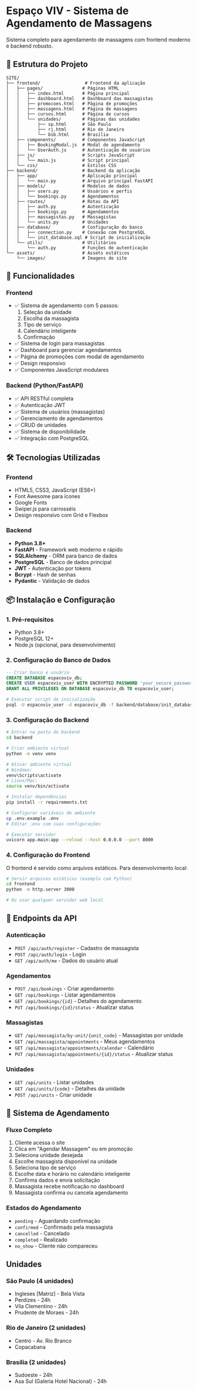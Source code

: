 # Espaço VIV - Sistema de Agendamento de Massagens

Sistema completo para agendamento de massagens com frontend moderno e backend robusto.

## 📁 Estrutura do Projeto

```
SITE/
├── frontend/                 # Frontend da aplicação
│   ├── pages/               # Páginas HTML
│   │   ├── index.html       # Página principal
│   │   ├── dashboard.html   # Dashboard das massagistas
│   │   ├── promocoes.html   # Página de promoções
│   │   ├── massagens.html   # Página de massagens
│   │   ├── cursos.html      # Página de cursos
│   │   └── unidades/        # Páginas das unidades
│   │       ├── sp.html      # São Paulo
│   │       ├── rj.html      # Rio de Janeiro
│   │       └── bsb.html     # Brasília
│   ├── components/          # Componentes JavaScript
│   │   ├── BookingModal.js  # Modal de agendamento
│   │   └── UserAuth.js      # Autenticação de usuários
│   ├── js/                  # Scripts JavaScript
│   │   └── main.js          # Script principal
│   └── css/                 # Estilos CSS
├── backend/                 # Backend da aplicação
│   ├── app/                 # Aplicação principal
│   │   └── main.py          # Arquivo principal FastAPI
│   ├── models/              # Modelos de dados
│   │   ├── users.py         # Usuários e perfis
│   │   └── bookings.py      # Agendamentos
│   ├── routes/              # Rotas da API
│   │   ├── auth.py          # Autenticação
│   │   ├── bookings.py      # Agendamentos
│   │   ├── massagistas.py   # Massagistas
│   │   └── units.py         # Unidades
│   ├── database/            # Configuração do banco
│   │   ├── connection.py    # Conexão com PostgreSQL
│   │   └── init_database.sql # Script de inicialização
│   └── utils/               # Utilitários
│       └── auth.py          # Funções de autenticação
└── assets/                  # Assets estáticos
    └── images/              # Imagens do site
```

## 🚀 Funcionalidades

### Frontend
- ✅ Sistema de agendamento com 5 passos:
  1. Seleção da unidade
  2. Escolha da massagista
  3. Tipo de serviço
  4. Calendário inteligente
  5. Confirmação
- ✅ Sistema de login para massagistas
- ✅ Dashboard para gerenciar agendamentos
- ✅ Página de promoções com modal de agendamento
- ✅ Design responsivo
- ✅ Componentes JavaScript modulares

### Backend (Python/FastAPI)
- ✅ API RESTful completa
- ✅ Autenticação JWT
- ✅ Sistema de usuários (massagistas)
- ✅ Gerenciamento de agendamentos
- ✅ CRUD de unidades
- ✅ Sistema de disponibilidade
- ✅ Integração com PostgreSQL

## 🛠️ Tecnologias Utilizadas

### Frontend
- HTML5, CSS3, JavaScript (ES6+)
- Font Awesome para ícones
- Google Fonts
- Swiper.js para carrosséis
- Design responsivo com Grid e Flexbox

### Backend
- **Python 3.8+**
- **FastAPI** - Framework web moderno e rápido
- **SQLAlchemy** - ORM para banco de dados
- **PostgreSQL** - Banco de dados principal
- **JWT** - Autenticação por tokens
- **Bcrypt** - Hash de senhas
- **Pydantic** - Validação de dados

## 📦 Instalação e Configuração

### 1. Pré-requisitos
- Python 3.8+
- PostgreSQL 12+
- Node.js (opcional, para desenvolvimento)

### 2. Configuração do Banco de Dados

```sql
-- Criar banco e usuário
CREATE DATABASE espacoviv_db;
CREATE USER espacoviv_user WITH ENCRYPTED PASSWORD 'your_secure_password';
GRANT ALL PRIVILEGES ON DATABASE espacoviv_db TO espacoviv_user;
```

```bash
# Executar script de inicialização
psql -U espacoviv_user -d espacoviv_db -f backend/database/init_database.sql
```

### 3. Configuração do Backend

```bash
# Entrar na pasta do backend
cd backend

# Criar ambiente virtual
python -m venv venv

# Ativar ambiente virtual
# Windows:
venv\Scripts\activate
# Linux/Mac:
source venv/bin/activate

# Instalar dependências
pip install -r requirements.txt

# Configurar variáveis de ambiente
cp .env.example .env
# Editar .env com suas configurações

# Executar servidor
uvicorn app.main:app --reload --host 0.0.0.0 --port 8000
```

### 4. Configuração do Frontend

O frontend é servido como arquivos estáticos. Para desenvolvimento local:

```bash
# Servir arquivos estáticos (exemplo com Python)
cd frontend
python -m http.server 3000

# Ou usar qualquer servidor web local
```

## 🔗 Endpoints da API

### Autenticação
- `POST /api/auth/register` - Cadastro de massagista
- `POST /api/auth/login` - Login
- `GET /api/auth/me` - Dados do usuário atual

### Agendamentos
- `POST /api/bookings` - Criar agendamento
- `GET /api/bookings` - Listar agendamentos
- `GET /api/bookings/{id}` - Detalhes do agendamento
- `PUT /api/bookings/{id}/status` - Atualizar status

### Massagistas
- `GET /api/massagista/by-unit/{unit_code}` - Massagistas por unidade
- `GET /api/massagista/appointments` - Meus agendamentos
- `GET /api/massagista/appointments/calendar` - Calendário
- `PUT /api/massagista/appointments/{id}/status` - Atualizar status

### Unidades
- `GET /api/units` - Listar unidades
- `GET /api/units/{code}` - Detalhes da unidade
- `POST /api/units` - Criar unidade

## 🎯 Sistema de Agendamento

### Fluxo Completo
1. Cliente acessa o site
2. Clica em "Agendar Massagem" ou em promoção
3. Seleciona unidade desejada
4. Escolhe massagista disponível na unidade
5. Seleciona tipo de serviço
6. Escolhe data e horário no calendário inteligente
7. Confirma dados e envia solicitação
8. Massagista recebe notificação no dashboard
9. Massagista confirma ou cancela agendamento

### Estados do Agendamento
- `pending` - Aguardando confirmação
- `confirmed` - Confirmado pela massagista
- `cancelled` - Cancelado
- `completed` - Realizado
- `no_show` - Cliente não compareceu

## Unidades

### São Paulo (4 unidades)
- Ingleses [Matriz] - Bela Vista
- Perdizes - 24h
- Vila Clementino - 24h  
- Prudente de Moraes - 24h

### Rio de Janeiro (2 unidades)
- Centro - Av. Rio Branco
- Copacabana

### Brasília (2 unidades)
- Sudoeste - 24h
- Asa Sul (Galeria Hotel Nacional) - 24h